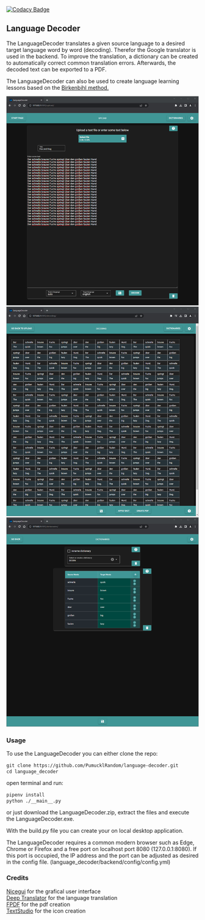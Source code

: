 [![Codacy Badge](https://app.codacy.com/project/badge/Grade/189e93dbd2c54357b60dfb3ea0111be8)](https://app.codacy.com/gh/PumucklRandom/language-decoder/dashboard?utm_source=gh&utm_medium=referral&utm_content=&utm_campaign=Badge_grade)

## Language Decoder

The LanguageDecoder translates a given source language to a desired target language word by word (decoding). Therefor the Google translator is used in the backend. 
To improve the translation, a dictionary can be created to automatically correct common translation errors. Afterwards, the decoded text can be exported to a PDF.

The LanguageDecoder can also be used to create language learning lessons based on the [Birkenbihl method.](https://blog.brain-friendly.com/easy-language-learning-by-vera-f-birkenbihl-the-decoding-method/)

![Upload](_data/upload.png)
![Decoding](_data/decoding.png)
![Dicts](_data/dicts.png)

### Usage
To use the LanguageDecoder you can either clone the repo:
```
git clone https://github.com/PumucklRandom/language-decoder.git
cd language_decoder
```
open terminal and run:
```
pipenv install
python ./__main__.py
```
or just download the LanguageDecoder.zip, extract the files and execute the LanguageDecoder.exe.

With the build.py file you can create your on local desktop application.

The LanguageDecoder requires a common modern browser such as Edge, Chrome or Firefox and a free port on localhost port 8080 (127.0.0.1:8080). 
If this port is occupied, the IP address and the port can be adjusted as desired in the config file. (language_decoder/backend/config/config.yml)

### Credits
[Nicegui](https://nicegui.io/) for the grafical user interface\
[Deep Translator](https://github.com/nidhaloff/deep-translator/) for the language translation\
[FPDF](https://github.com/reingart/pyfpdf) for the pdf creation\
[TextStudio](https://www.textstudio.com/) for the icon creation
